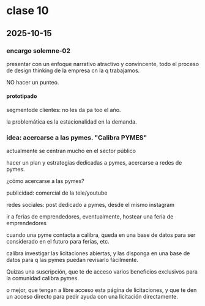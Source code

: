 # clase 10

## 2025-10-15

### encargo solemne-02

presentar con un enfoque narrativo atractivo y convincente, todo el proceso de design thinking de la empresa cn la q trabajamos.

NO hacer un punteo.

#### prototipado

segmentode clientes: no les da pa too el año.

la problemática es la estacionalidad en la demanda.

### idea: acercarse a las pymes. "Calibra PYMES"

actualmente se centran mucho en el sector público

hacer un plan y estrategias dedicadas a pymes, acercarse a redes de pymes.

¿cómo acercarse a las pymes?

publicidad: comercial de la tele/youtube

redes sociales: post dedicado a pymes, desde el mismo instagram

ir a ferias de emprendedores, eventualmente, hostear una feria de emprendedores

cuando una pyme contacta a calibra, queda en una base de datos para ser considerado en el futuro para ferias, etc.

calibra investigar las licitaciones abiertas, y las disponga en una base de datos para q las pymes puedan revisarlo fácilmente.

Quizas una suscripción, que te de acceso varios beneficios exclusivos para la comunidad calibra pymes.

o mejor, que tengan a libre acceso esta página de licitaciones, y que te den un acceso directo para pedir ayuda con una licitación directamente.
